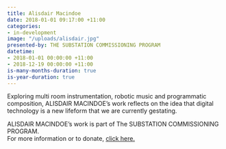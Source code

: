 ```yaml
---
title: Alisdair Macindoe
date: 2018-01-01 09:17:00 +11:00
categories:
- in-development
image: "/uploads/alisdair.jpg"
presented-by: THE SUBSTATION COMMISSIONING PROGRAM
datetime:
- 2018-01-01 00:00:00 +11:00
- 2018-12-19 00:00:00 +11:00
is-many-months-duration: true
is-year-duration: true
---
```


Exploring multi room instrumentation, robotic music and programmatic composition, ALISDAIR
MACINDOE’s work reflects on the idea that digital technology is a new lifeform that we are currently
gestating.

ALISDAIR MACINDOE’s work is part of The SUBSTATION COMMISSIONING PROGRAM. <br>
For more information or to donate, [click here.](https://thesubstation.org.au/donate/)
